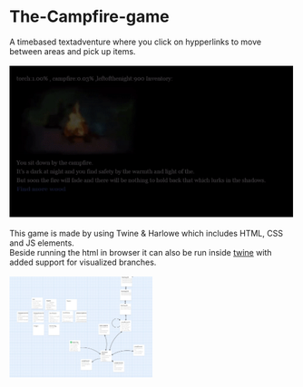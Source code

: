 # The-Campfire-game
A timebased textadventure where you click on hypperlinks to move between areas and pick up items.
<br><br>
 <img src="Images/ExampleBrowser.gif?raw=true" width="500px">
 <br><br>
 This game is made by using Twine & Harlowe which includes HTML, CSS and JS elements.
 <br>
 Beside running the html in browser it can also be run inside [twine](https://twinery.org) with added support for visualized branches.
 <br><br>
 <img width="50%" src="https://github.com/krissen95/The-Campfire-game/blob/main/Images/ExampleTwine.jpg">
 

